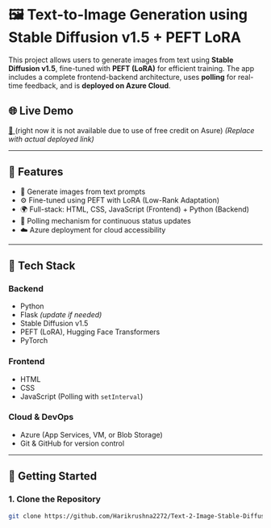 # 🖼️ Text-to-Image Generation using Stable Diffusion v1.5 + PEFT LoRA

This project allows users to generate images from text using **Stable Diffusion v1.5**, fine-tuned with **PEFT (LoRA)** for efficient training. The app includes a complete frontend-backend architecture, uses **polling** for real-time feedback, and is **deployed on Azure Cloud**.

## 🌐 Live Demo

[🔗 ](https://text-2-image-with-pokemon-lora-stable-a7tf.onrender.com/)(right now it is not available due to use of free credit on Asure) *(Replace with actual deployed link)*

---

## 📌 Features

- 🎨 Generate images from text prompts
- ⚙️ Fine-tuned using PEFT with LoRA (Low-Rank Adaptation)
- 🌍 Full-stack: HTML, CSS, JavaScript (Frontend) + Python (Backend)
- 🔁 Polling mechanism for continuous status updates
- ☁️ Azure deployment for cloud accessibility

---

## 🧰 Tech Stack

### Backend
- Python
- Flask *(update if needed)*
- Stable Diffusion v1.5
- PEFT (LoRA), Hugging Face Transformers
- PyTorch

### Frontend
- HTML
- CSS
- JavaScript (Polling with `setInterval`)

### Cloud & DevOps
- Azure (App Services, VM, or Blob Storage)
- Git & GitHub for version control

---

## 🚀 Getting Started

### 1. Clone the Repository

```bash
git clone https://github.com/Harikrushna2272/Text-2-Image-Stable-Diffusion_LoRa
